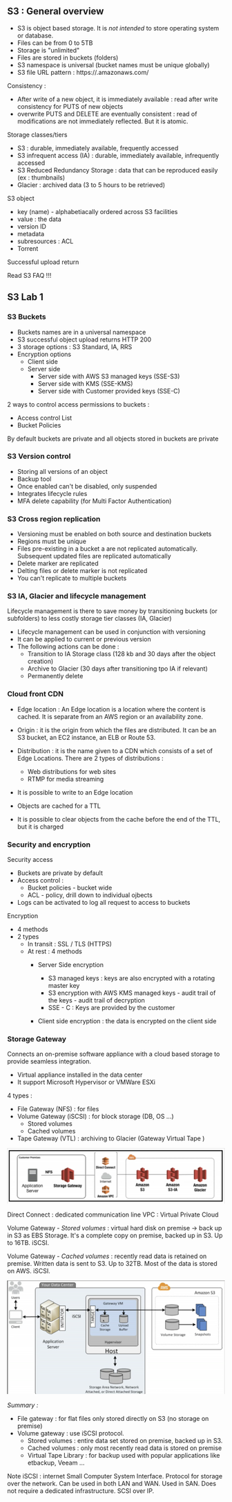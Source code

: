 ## S3 : General overview

* S3 is object based storage. It is *not intended* to store operating system or database.
* Files can be from 0 to 5TB
* Storage is "unlimited"
* Files are stored in buckets (folders)
* S3 namespace is universal (bucket names must be unique globally)
* S3 file URL pattern : https://<region>.amazonaws.com/<bucket-name>

Consistency :
- After write of a new object, it is immediately available : read after write consistency for PUTS of new objects
- overwrite PUTS and DELETE are eventually consistent : read of modifications are not immediately reflected. But it is atomic.

Storage classes/tiers
- S3 : durable, immediately available, frequently accessed
- S3 infrequent access (IA) : durable, immediately available, infrequently accessed
- S3 Reduced Redundancy Storage : data that can be reproduced easily (ex : thumbnails)
- Glacier : archived data (3 to 5 hours to be retrieved)

S3 object
- key (name) - alphabetiacally ordered across S3 facilities
- value : the data
- version ID
- metadata
- subresources : ACL
- Torrent

Successful upload return 

Read S3 FAQ !!!

## S3 Lab 1

### S3 Buckets

- Buckets names are in a universal namespace
- S3 successful object upload returns HTTP 200
- 3 storage options : S3 Standard, IA, RRS
- Encryption options
    - Client side
    - Server side
        - Server side with AWS S3 managed keys (SSE-S3)
        - Server side with KMS (SSE-KMS)
        - Server side with Customer provided keys (SSE-C)
    
2 ways to control access permissions to buckets :

- Access control List
- Bucket Policies

By default buckets are private and all objects stored in buckets are private

### S3 Version control

- Storing all versions of an object
- Backup tool
- Once enabled can't be disabled, only suspended
- Integrates lifecycle rules
- MFA delete capability (for Multi Factor Authentication)


### S3 Cross region replication

- Versioning must be enabled on both source and destination buckets
- Regions must be unique
- Files pre-existing in a bucket a are not replicated automatically. Subsequent updated files are replicated automatically
- Delete marker are replicated
- Delting files or delete marker is not replicated
- You can't replicate to multiple buckets

### S3 IA, Glacier and lifecycle management

Lifecycle management is there to save money by transitioning buckets (or subfolders) to less costly storage tier classes (IA, Glacier)

- Lifecycle management can be used in conjunction with versioning
- It can be applied to current or previous version
- The following actions can be done :
    - Transition to IA Storage class (128 kb and 30 days after the object creation)
    - Archive to Glacier (30 days after transitioning tpo IA if relevant)
    - Permanently delete
    
### Cloud front CDN

* Edge location : An Edge location is a location where the content is cached.
It is separate from an AWS region or an availability zone.

* Origin : it is the origin from which the files are distributed. It can be an S3 bucket, an EC2 instance, an ELB or Route 53.

* Distribution : it is the name given to a CDN which consists of a set of Edge Locations. There are 2 types of distributions :
    * Web distributions for web sites
    * RTMP for media streaming

* It is possible to write to an Edge location

* Objects are cached for a TTL

* It is possible to clear objects from the cache before the end of the TTL, but it is charged


### Security and encryption

Security access

* Buckets are private by default
* Access control :
    * Bucket policies - bucket wide
    * ACL - policy, drill down to individual ojbects
* Logs can be activated to log all request to access to buckets

Encryption

* 4 methods
* 2 types
    * In transit : SSL / TLS (HTTPS)
    * At rest : 4 methods
        * Server Side encryption
            * S3 managed keys : keys are also encrypted with a rotating master key
            * S3 encryption with AWS KMS managed keys - audit trail of the keys - audit trail of decryption
            * SSE - C : Keys are provided by the customer
            
        * Client side encryption : the data is encrypted on the client side
            
    
### Storage Gateway

Connects an on-premise software appliance with a cloud based storage to provide seamless integration.

* Virtual appliance installed in the data center
* It support Microsoft Hypervisor or VMWare ESXi

4 types :

* File Gateway (NFS) : for files
* Volume Gateway (iSCSI) : for block storage (DB, OS ...)
    * Stored volumes
    * Cached volumes
* Tape Gateway (VTL) : archiving to Glacier (Gateway Virtual Tape ) 

![File Gateway](file_gateway.png)

Direct Connect : dedicated communication line
VPC : Virtual Private Cloud

Volume Gateway - *Stored volumes* : virtual hard disk on premise -> back up in S3 as EBS Storage.
It's a complete copy on premise, backed up in S3. Up to 16TB. iSCSI.

Volume Gateway - *Cached volumes* : recently read data is retained on premise. Written data is sent to S3. Up to 32TB. Most of the data is stored on AWS. iSCSI.

![Volume Gateway - Cached volumes](volume_gateway.png)

*Summary :*

* File gateway : for flat files only stored directly on S3 (no storage on premise)
* Volume gateway : use iSCSI protocol. 
    * Stored volumes : entire data set stored on premise, backed up in S3.
    * Cached volumes : only most recently read data is stored on premise
    * Virtual Tape Library : for backup used with popular applications like etbackup, Veeam ...

Note iSCSI : internet Small Computer System Interface. Protocol for storage over the network. Can be used in both LAN and WAN. Used in SAN. Does not require a dedicated infrastructure. SCSI over IP. 